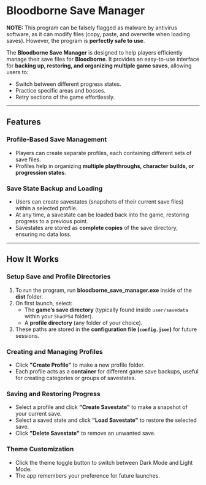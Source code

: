 # Bloodborne Save Manager  

**NOTE:** This program can be falsely flagged as malware by antivirus software, as it can modify files (copy, paste, and overwrite when loading saves). However, the program is **perfectly safe to use**.

The **Bloodborne Save Manager** is designed to help players efficiently manage their save files for **Bloodborne**. It provides an easy-to-use interface for **backing up, restoring, and organizing multiple game saves**, allowing users to:  

- Switch between different progress states.  
- Practice specific areas and bosses.  
- Retry sections of the game effortlessly.  

---

## Features  

### **Profile-Based Save Management**  
- Players can create separate profiles, each containing different sets of save files.  
- Profiles help in organizing **multiple playthroughs, character builds, or progression states**.  

### **Save State Backup and Loading**  
- Users can create savestates (snapshots of their current save files) within a selected profile.  
- At any time, a savestate can be loaded back into the game, restoring progress to a previous point.  
- Savestates are stored as **complete copies** of the save directory, ensuring no data loss.  

---

## How It Works  

### **Setup Save and Profile Directories**  
1. To run the program, run **bloodborne_save_manager.exe** inside of the **dist** folder.
2. On first launch, select:  
   - The **game’s save directory** (typically found inside `user/savedata` within your `ShadPS4` folder).  
   - A **profile directory** (any folder of your choice).  
3. These paths are stored in the **configuration file (`config.json`)** for future sessions.  

### **Creating and Managing Profiles**  
- Click **"Create Profile"** to make a new profile folder.  
- Each profile acts as a **container** for different game save backups, useful for creating categories or groups of savestates.  

### **Saving and Restoring Progress**  
- Select a profile and click **"Create Savestate"** to make a snapshot of your current save.  
- Select a saved state and click **"Load Savestate"** to restore the selected save.  
- Click **"Delete Savestate"** to remove an unwanted save.  

### **Theme Customization**  
- Click the theme toggle button to switch between Dark Mode and Light Mode.  
- The app remembers your preference for future launches.  
